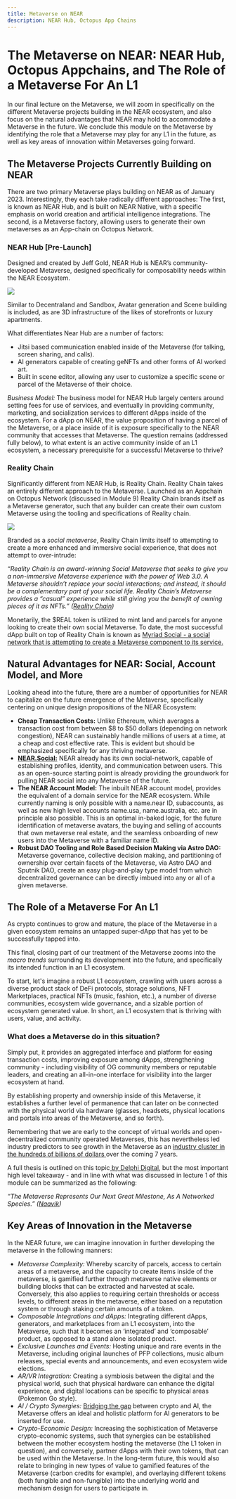 ```yaml
---
title: Metaverse on NEAR
description: NEAR Hub, Octopus App Chains
---
```


# The Metaverse on NEAR: NEAR Hub, Octopus Appchains, and The Role of a Metaverse For An L1

<!-- Lecture 1: Theory and Evolution of the Metaverse 

Lecture 2: Decentraland and Digital Real Estate Economies 

Lecture 3: Metaverse on NEAR: NEAR Hub, Octopus App Chains.  -->



In our final lecture on the Metaverse, we will zoom in specifically on the different Metaverse projects building in the NEAR ecosystem, and also focus on the natural advantages that NEAR may hold to accommodate a Metaverse in the future. We conclude this module on the Metaverse by identifying the role that a Metaverse may play for any L1 in the future, as well as key areas of innovation within Metaverses going forward. 

## The Metaverse Projects Currently Building on NEAR

There are two primary Metaverse plays building on NEAR as of January 2023. Interestingly, they each take radically different approaches: The first, is known as NEAR Hub, and is built on NEAR Native, with a specific emphasis on world creation and artificial intelligence integrations. The second, is a Metaverse factory, allowing users to generate their own metaverses as an App-chain on Octopus Network. 

### NEAR Hub [Pre-Launch]

Designed and created by Jeff Gold, NEAR Hub is NEAR’s community-developed Metaverse, designed specifically for composability needs within the NEAR Ecosystem.


![](@site/static/img/bootcamp/mod-em-6.3.1.png)


Similar to Decentraland and Sandbox, Avatar generation and Scene building is included, as are 3D infrastructure of the likes of storefronts or luxury apartments. 

What differentiates Near Hub are a number of factors: 



* Jitsi based communication enabled inside of the Metaverse (for talking, screen sharing, and calls). 
* AI generators capable of creating geNFTs and other forms of AI worked art. 
* Built in scene editor, allowing any user to customize a specific scene or parcel of the Metaverse of their choice. 

_Business Model:_ The business model for NEAR Hub largely centers around setting fees for use of services, and eventually in providing community, marketing, and socialization services to different dApps inside of the ecosystem. For a dApp on NEAR, the value proposition of having a parcel of the Metaverse, or a place inside of it is exposure specifically to the NEAR community that accesses that Metaverse. The question remains (addressed fully below), to what extent is an active community inside of an L1 ecosystem, a necessary prerequisite for a successful Metaverse to thrive? 

### Reality Chain

Significantly different from NEAR Hub, is Reality Chain. Reality Chain takes an entirely different approach to the Metaverse. Launched as an Appchain on Octopus Network (discussed in Module 9) Reality Chain brands itself as a Metaverse generator, such that any builder can create their own custom Metaverse using the tooling and specifications of Reality chain. 


![](@site/static/img/bootcamp/mod-em-6.3.2.png)


Branded as a _social metaverse_, Reality Chain limits itself to attempting to create a more enhanced and immersive social experience, that does not attempt to over-intrude:

_“Reality Chain is an award-winning Social Metaverse that seeks to give you a non-immersive Metaverse experience with the power of Web 3.0. A Metaverse shouldn’t replace your social interactions; and instead, it should be a complementary part of your social life. Reality Chain’s Metaverse provides a “casual” experience while still giving you the benefit of owning pieces of it as NFTs.” ([Reality Chain](https://www.realitychain.io/))_

Monetarily, the $REAL token is utilized to mint land and parcels for anyone looking to create their own social Metaverse. To date, the most successful dApp built on top of Reality Chain is known as [Myriad Social - a social network that is attempting to create a Metaverse component to its service. ](https://www.myriad.social/myriad-metaverse)

## Natural Advantages for NEAR: Social, Account Model, and More

Looking ahead into the future, there are a number of opportunities for NEAR to capitalize on the future emergence of the Metaverse, specifically centering on unique design propositions of the NEAR Ecosystem: 



* **Cheap Transaction Costs:** Unlike Ethereum, which averages a transaction cost from between $8 to $50 dollars (depending on network congestion), NEAR can sustainably handle millions of users at a time, at a cheap and cost effective rate. This is evident but should be emphasized specifically for any thriving metaverse.
* **[NEAR.Social:](https://near.social/#/)** NEAR already has its own social-network, capable of establishing profiles, identity, and communication between users. This as an open-source starting point is already providing the groundwork for pulling NEAR social into any Metaverse of the future. 
* **The NEAR Account Model:** The inbuilt NEAR account model, provides the equivalent of a domain service for the NEAR ecosystem. While currently naming is only possible with a name.near ID, subaccounts, as well as new high level accounts name.usa, name.australia, etc. are in principle also possible. This is an optimal in-baked logic, for the future identification of metaverse avatars, the buying and selling of accounts that own metaverse real estate, and the seamless onboarding of new users into the Metaverse with a familiar name ID. 
* **Robust DAO Tooling and Role Based Decision Making via Astro DAO:** Metaverse governance, collective decision making, and partitioning of ownership over certain facets of the Metaverse, via Astro DAO and Sputnik DAO, create an easy plug-and-play type model from which decentralized governance can be directly imbued into any or all of a given metaverse. 

## The Role of a Metaverse For An L1

As crypto continues to grow and mature, the place of the Metaverse in a given ecosystem remains an untapped super-dApp that has yet to be successfully tapped into. 

This final, closing part of our treatment of the Metaverse zooms into the _macro trends_ surrounding its development into the future, and specifically its intended function in an L1 ecosystem. 

To start, let's imagine a robust L1 ecosystem, crawling with users across a diverse product stack of DeFi protocols, storage solutions, NFT Marketplaces, practical NFTs (music, fashion, etc.), a number of diverse communities, ecosystem wide governance, and a sizable portion of ecosystem generated value. In short, an L1 ecosystem that is thriving with users, value, and activity. 

### What does a Metaverse do in this situation?

Simply put, it provides an aggregated interface and platform for easing transaction costs, improving exposure among dApps, strengthening community - including visibility of OG community members or reputable leaders, and creating an all-in-one interface for visibility into the larger ecosystem at hand. 

By establishing property and ownership inside of this Metaverse, it establishes a further level of permanence that can later on be connected with the physical world via hardware (glasses, headsets, physical locations and portals into areas of the Metaverse, and so forth). 

Remembering that we are early to the concept of virtual worlds and open-decentralized community operated Metaverses, this has nevertheless led industry predictors to see growth in the Metaverse as an [industry cluster in the hundreds of billions of dollars ](https://www.globaldata.com/store/report/metaverse-market-analysis/#:~:text=According%20to%20GlobalData%20estimates%2C%20the,crucial%20technologies%20driving%20its%20development.)over the coming 7 years. 

A full thesis is outlined on this topic[ by Delphi Digital](https://naavik.co/deep-dives/into-the-void), but the most important high level takeaway - and in line with what was discussed in lecture 1 of this module can be summarized as the following: 

_“The Metaverse Represents Our Next Great Milestone, As A Networked Species.”  ([Naavik](https://naavik.co/deep-dives/into-the-void))_

## Key Areas of Innovation in the Metaverse

In the NEAR future, we can imagine innovation in further developing the metaverse in the following manners: 

* _Metaverse Complexity:_ Whereby scarcity of parcels,  access to certain areas of a metaverse, and the capacity to create items inside of the metaverse, is gamified further through metaverse native elements or building blocks that can be extracted and harvested at scale. Conversely, this also applies to requiring certain thresholds or access levels, to different areas in the metaverse, either based on a reputation system or through staking certain amounts of a token. 
* _Composable Integrations and dApps:_ Integrating different dApps, generators, and marketplaces from an L1 ecosystem, into the Metaverse, such that it becomes an ‘integrated’ and ‘composable’ product, as opposed to a stand alone isolated product. 
* _Exclusive Launches and Events:_ Hosting unique and rare events in the Metaverse, including original launches of PFP collections, music album releases, special events and announcements, and even ecosystem wide elections. 
* _AR/VR Integration:_ Creating a symbiosis between the digital and the physical world, such that physical hardware can enhance the digital experience, and digital locations can be specific to physical areas (Pokemon Go style). 
* _AI / Crypto Synergies:_ [Bridging the gap](https://www.intechopen.com/chapters/77823) between crypto and AI, the Metaverse offers an ideal and holistic platform for AI generators to be inserted for use. 
* _Crypto-Economic Design:_ Increasing the sophistication of Metaverse crypto-economic systems, such that synergies can be established between the mother ecosystem hosting the metaverse (the L1 token in question), and conversely, partner dApps with their own tokens, that can be used within the Metaverse. In the long-term future, this would also relate to bringing in new types of value to gamified features of the Metaverse (carbon credits for example), and overlaying different tokens (both fungible and non-fungible) into the underlying world and mechanism design for users to participate in. 